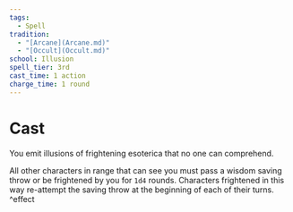 ```yaml
---  
tags:  
  - Spell  
tradition:  
  - "[Arcane](Arcane.md)"  
  - "[Occult](Occult.md)"  
school: Illusion  
spell_tier: 3rd  
cast_time: 1 action  
charge_time: 1 round  
---  
```

# Cast  
  
You emit illusions of frightening esoterica that no one can comprehend.  
  
All other characters in range that can see you must pass a wisdom saving throw or be frightened by you for `1d4` rounds. Characters frightened in this way re-attempt the saving throw at the beginning of each of their turns. ^effect  
